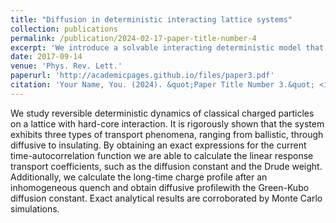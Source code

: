 ```yaml
---
title: "Diffusion in deterministic interacting lattice systems"
collection: publications
permalink: /publication/2024-02-17-paper-title-number-4
excerpt: 'We introduce a solvable interacting deterministic model that shows diffusive transport.'
date: 2017-09-14
venue: 'Phys. Rev. Lett.'
paperurl: 'http://academicpages.github.io/files/paper3.pdf'
citation: 'Your Name, You. (2024). &quot;Paper Title Number 3.&quot; <i>GitHub Journal of Bugs</i>. 1(3).'
---
```


We study reversible deterministic dynamics of classical charged particles on a lattice with hard-core interaction. It is rigorously shown that the system exhibits three types of transport phenomena, ranging from ballistic, through diffusive to insulating. By obtaining an exact expressions for the current time-autocorrelation function we are able to calculate the linear response transport coefficients, such as the diffusion constant and the Drude weight. Additionally, we calculate the long-time charge profile after an inhomogeneous quench and obtain diffusive profilewith the Green-Kubo diffusion constant. Exact analytical results are corroborated by Monte Carlo simulations.
